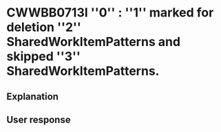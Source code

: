 # CWWBB0713I ''0'' :  ''1'' marked for deletion ''2'' SharedWorkItemPatterns and skipped ''3'' SharedWorkItemPatterns.

## Explanation

## User response